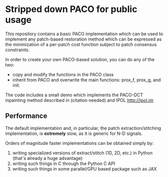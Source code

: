 # Stripped down PACO for public usage

This repository contains a basic PACO implementation which can be used to implement any patch-based restoration method which can be expressed as the minimization of a per-patch cost function subject to patch consensus constraints. 

In order to create your own PACO-based solution, you can do any of the two:
- copy and modify the functions in the PACO class
- inherit from PACO and overwrite the main functions: prox_f, prox_g, and init.

The code includes a small demo which implements the PACO-DCT inpainting method described in (citation needed) and IPOL http://ipol.im

## Performance

The default implementation and, in particular, the patch extraction/stitching implementation, is **extremely** slow, as it
is generic for N-D signals.

Orders of magnitude faster implementations can be obtained simply by:
1. writing specialized versions of extract/stitch (1D, 2D, etc.) in Python (that's already a huge advantage)
1. writing such things in C through the Python C API
1. writing such things in some parallel/GPU based package such as JAX
